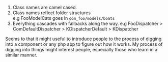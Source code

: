 1. Class names are camel cased.
2. Class names reflect folder structures  
  e.g FooModelCats goes in `com_foo/models/boats`
3. Everything cascades with fallbacks along the way.
  e.g FooDispatcher > ComDefaultDispatcher > KDispatcherDefault > KDispatcher 
  
Seems to that it might useful to introduce people to the process of digging into a component or any php app to figure out how it works. My process of digging into things might interest people, especially those who learn in a similar manner.